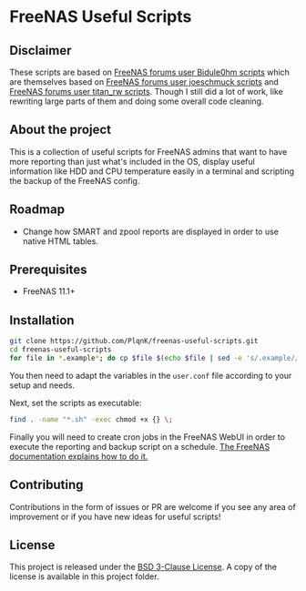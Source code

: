 # FreeNAS Useful Scripts

## Disclaimer

These scripts are based on [FreeNAS forums user Bidule0hm scripts](https://forums.freenas.org/index.php?threads/scripts-to-report-smart-zpool-and-ups-status-hdd-cpu-t%C2%B0-hdd-identification-and-backup-the-config.27365/) which are themselves based on [FreeNAS forums user joeschmuck scripts](https://forums.freenas.org/index.php?threads/set-up-smart-reporting-via-email.6211/) and [FreeNAS forums user titan_rw scripts](https://forums.freenas.org/index.php?threads/set-up-smart-reporting-via-email.6211/). Though I still did a lot of work, like rewriting large parts of them and doing some overall code cleaning.

## About the project

This is a collection of useful scripts for FreeNAS admins that want to have more reporting than just what's included in the OS, display useful information like HDD and CPU temperature easily in a terminal and scripting the backup of the FreeNAS config.

## Roadmap

- Change how SMART and zpool reports are displayed in order to use native HTML tables.

## Prerequisites

- FreeNAS 11.1+

## Installation

```bash
git clone https://github.com/PlqnK/freenas-useful-scripts.git
cd freenas-useful-scripts
for file in *.example*; do cp $file $(echo $file | sed -e 's/.example//'); done
```

You then need to adapt the variables in the `user.conf` file according to your setup and needs.

Next, set the scripts as executable:

```bash
find . -name "*.sh" -exec chmod +x {} \;
```

Finally you will need to create cron jobs in the FreeNAS WebUI in order to execute the reporting and backup script on a schedule. [The FreeNAS documentation explains how to do it.](http://doc.freenas.org/11/tasks.html#cron-jobs)

## Contributing

Contributions in the form of issues or PR are welcome if you see any area of improvement or if you have new ideas for useful scripts!

## License

This project is released under the [BSD 3-Clause License](https://opensource.org/licenses/BSD-3-Clause). A copy of the license is available in this project folder.